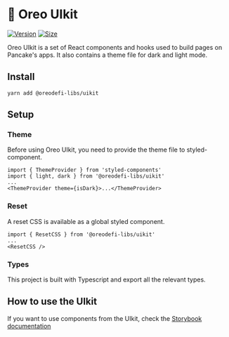 # 🥞 Oreo UIkit

[![Version](https://img.shields.io/npm/v/@oreodefi-libs/uikit)](https://www.npmjs.com/package/@oreodefi-libs/uikit) [![Size](https://img.shields.io/bundlephobia/min/@oreodefi-libs/uikit)](https://www.npmjs.com/package/@oreodefi-libs/uikit)

Oreo UIkit is a set of React components and hooks used to build pages on Pancake's apps. It also contains a theme file for dark and light mode.

## Install

`yarn add @oreodefi-libs/uikit`

## Setup

### Theme

Before using Oreo UIkit, you need to provide the theme file to styled-component.

```
import { ThemeProvider } from 'styled-components'
import { light, dark } from '@oreodefi-libs/uikit'
...
<ThemeProvider theme={isDark}>...</ThemeProvider>
```

### Reset

A reset CSS is available as a global styled component.

```
import { ResetCSS } from '@oreodefi-libs/uikit'
...
<ResetCSS />
```

### Types

This project is built with Typescript and export all the relevant types.

## How to use the UIkit

If you want to use components from the UIkit, check the [Storybook documentation](https://oreoswap.github.io/pancake-uikit/)
